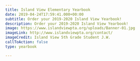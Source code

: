 ```yaml
---
title: Island View Elementary Yearbook
date: 2019-04-24T17:59:41.000+00:00
subtitle: Order your 2019-2020 Island View Yearbook!
description: Order your 2019-2020 Island View Yearbook!
image: https://www.islandviewpta.org/uploads/Banner-01.jpg
imageLink: http://www.islandviewpta.org/contact/
imageCredit: Island View 5th Grade Student J.W.
callToAction: false
type: yearbook

---
```

